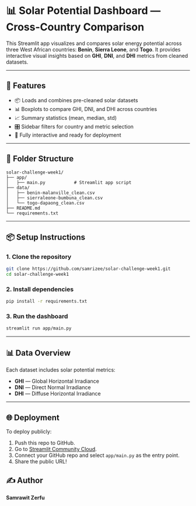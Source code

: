 # 📊 Solar Potential Dashboard — Cross-Country Comparison

This Streamlit app visualizes and compares solar energy potential across three West African countries: **Benin**, **Sierra Leone**, and **Togo**. It provides interactive visual insights based on **GHI**, **DNI**, and **DHI** metrics from cleaned datasets.

---

## 🚀 Features

* 📦 Loads and combines pre-cleaned solar datasets
* 📊 Boxplots to compare GHI, DNI, and DHI across countries
* 📈 Summary statistics (mean, median, std)
* 🎛️ Sidebar filters for country and metric selection
* 📱 Fully interactive and ready for deployment

---

## 📁 Folder Structure

```
solar-challenge-week1/
├── app/
│   ├── main.py           # Streamlit app script
├── data/
│   ├── benin-malanville_clean.csv
│   ├── sierraleone-bumbuna_clean.csv
│   └── togo-dapaong_clean.csv
├── README.md
└── requirements.txt
```

---

## 📦 Setup Instructions

### 1. Clone the repository

```bash
git clone https://github.com/samrizee/solar-challenge-week1.git
cd solar-challenge-week1
```

### 2. Install dependencies

```bash
pip install -r requirements.txt
```

### 3. Run the dashboard

```bash
streamlit run app/main.py
```

---

## 📊 Data Overview

Each dataset includes solar potential metrics:

* **GHI** — Global Horizontal Irradiance
* **DNI** — Direct Normal Irradiance
* **DHI** — Diffuse Horizontal Irradiance

---

## 🌐 Deployment

To deploy publicly:

1. Push this repo to GitHub.
2. Go to [Streamlit Community Cloud](https://streamlit.io/cloud).
3. Connect your GitHub repo and select `app/main.py` as the entry point.
4. Share the public URL!


## ✍️ Author

**Samrawit Zerfu**
